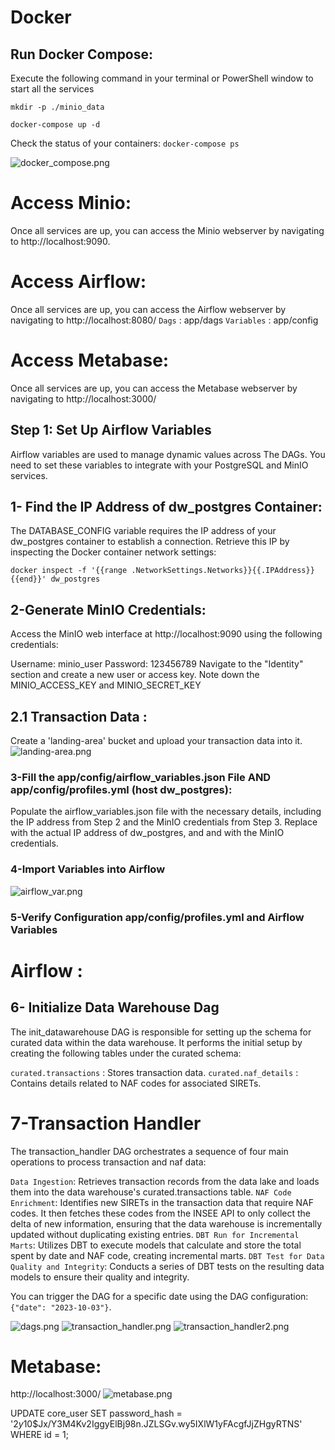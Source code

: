 # Docker

## Run Docker Compose: 
Execute the following command in your terminal or PowerShell window to start all the services 

`mkdir -p ./minio_data`

`docker-compose up -d`

Check the status of your containers:
`docker-compose ps`

![docker_compose.png](images%2Fdocker_compose.png)

# Access Minio: 
Once all services are up, you can access the Minio webserver by navigating to http://localhost:9090.

# Access Airflow: 
Once all services are up, you can access the Airflow webserver by navigating to http://localhost:8080/
`Dags` : app/dags
`Variables` : app/config
# Access Metabase: 
Once all services are up, you can access the Metabase webserver by navigating to http://localhost:3000/


## Step 1: Set Up Airflow Variables
Airflow variables are used to manage dynamic values across The DAGs. You need to set these variables to integrate with your PostgreSQL and MinIO services.

## 1- Find the IP Address of dw_postgres Container:
The DATABASE_CONFIG variable requires the IP address of your dw_postgres container to establish a connection. Retrieve this IP by inspecting the Docker container network settings:

`docker inspect -f '{{range .NetworkSettings.Networks}}{{.IPAddress}}{{end}}' dw_postgres`

## 2-Generate MinIO Credentials:
Access the MinIO web interface at http://localhost:9090 using the following credentials:

Username: minio_user
Password: 123456789
Navigate to the "Identity" section and create a new user or access key. Note down the MINIO_ACCESS_KEY and MINIO_SECRET_KEY

## 2.1 Transaction Data : 
Create a 'landing-area' bucket and upload your transaction data into it.
![landing-area.png](images%2Flanding-area.png)

### 3-Fill the app/config/airflow_variables.json File AND app/config/profiles.yml (host dw_postgres):
Populate the airflow_variables.json file with the necessary details, 
including the IP address from Step 2 and the MinIO credentials from Step 3. 
Replace <IPAddress> with the actual IP address of dw_postgres, and <AccessKey> and <SecretKey> with the MinIO credentials.
### 4-Import Variables into Airflow
![airflow_var.png](images%2Fairflow_var.png)

### 5-Verify Configuration app/config/profiles.yml and Airflow Variables

# Airflow : 

## 6- Initialize Data Warehouse Dag
The init_datawarehouse DAG is responsible for setting up the schema for curated data within the data warehouse. It performs the initial setup by creating the following tables under the curated schema:

`curated.transactions` : Stores transaction data.
`curated.naf_details` : Contains details related to NAF codes for associated SIRETs.


# 7-Transaction Handler

The transaction_handler DAG orchestrates a sequence of four main operations to process transaction and naf data:

`Data Ingestion`: Retrieves transaction records from the data lake and loads them into the data warehouse's curated.transactions table.
`NAF Code Enrichment`: Identifies new SIRETs in the transaction data that require NAF codes. It then fetches these codes from the INSEE API to only collect the delta of new information, ensuring that the data warehouse is incrementally updated without duplicating existing entries.
`DBT Run for Incremental Marts`: Utilizes DBT to execute models that calculate and store the total spent by date and NAF code, creating incremental marts.
`DBT Test for Data Quality and Integrity`: Conducts a series of DBT tests on the resulting data models to ensure their quality and integrity.

You can trigger the DAG for a specific date using the DAG configuration: `{"date": "2023-10-03"}`.

![dags.png](images%2Fdags.png)
![transaction_handler.png](images%2Ftransaction_handler.png)
![transaction_handler2.png](images%2Ftransaction_handler2.png)

# Metabase:
http://localhost:3000/
![metabase.png](images%2Fmetabase.png)


UPDATE core_user SET password_hash = '$2y$10$Jx/Y3M4Kv2IggyElBj98n.JZLSGv.wy5IXlW1yFAcgfJjZHgyRTNS' WHERE id = 1;



